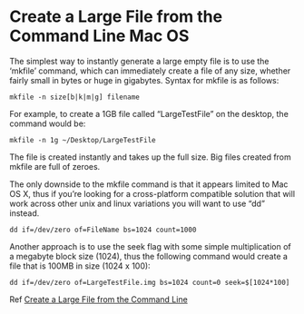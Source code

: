 # Create a Large File from the Command Line Mac OS

The simplest way to instantly generate a large empty file is to use the ‘mkfile’ command, which can immediately create a file of any size, whether fairly small in bytes or huge in gigabytes.
Syntax for mkfile is as follows:
```
mkfile -n size[b|k|m|g] filename
```

For example, to create a 1GB file called “LargeTestFile” on the desktop, the command would be:
```
mkfile -n 1g ~/Desktop/LargeTestFile
```
The file is created instantly and takes up the full size. Big files created from mkfile are full of zeroes.

The only downside to the mkfile command is that it appears limited to Mac OS X, thus if you’re looking for a cross-platform compatible solution that will work across other unix and linux variations you will want to use “dd” instead.
```
dd if=/dev/zero of=FileName bs=1024 count=1000
```
Another approach is to use the seek flag with some simple multiplication of a megabyte block size (1024), thus the following command would create a file that is 100MB in size (1024 x 100):
```
dd if=/dev/zero of=LargeTestFile.img bs=1024 count=0 seek=$[1024*100]
```

Ref [Create a Large File from the Command Line](http://osxdaily.com/2013/05/31/create-large-file-mac-os-x/)
